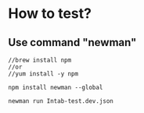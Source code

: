 # How to test?


## Use command "newman"

``` shell
//brew install npm
//or
//yum install -y npm

npm install newman --global

newman run Intab-test.dev.json
```


